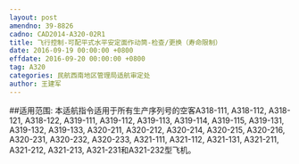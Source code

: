 ```yaml
---
layout: post
amendno: 39-8826
cadno: CAD2014-A320-02R1
title: 飞行控制-可配平式水平安定面作动筒-检查/更换（寿命限制）
date: 2016-09-19 00:00:00 +0800
effdate: 2016-09-20 00:00:00 +0800
tag: A320
categories: 民航西南地区管理局适航审定处
author: 王建军
---
```


##适用范围:
本适航指令适用于所有生产序列号的空客A318-111, A318-112, A318-121, A318-122, A319-111, A319-112, A319-113, A319-114, A319-115, A319-131, A319-132, A319-133, A320-211, A320-212, A320-214, A320-215, A320-216, A320-231, A320-232, A320-233, A321-111, A321-112, A321-131, A321-211, A321-212, A321-213, A321-231和A321-232型飞机。

